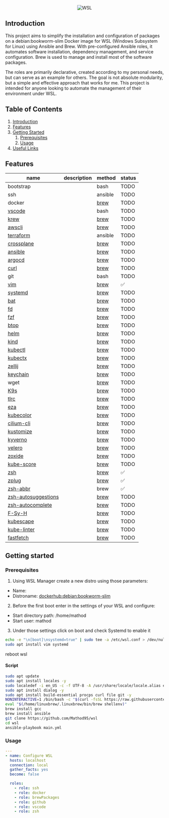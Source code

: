 <p align="center">
  <img src="https://www.developer-tech.com/wp-content/uploads/2021/10/windows-subsystem-for-linux-wsl-microsoft.png" alt="WSL">
</p>

## Introduction
This project aims to simplify the installation and configuration of packages on a debian:bookworm-slim Docker image for WSL (Windows Subsystem for Linux) using Ansible and Brew. With pre-configured Ansible roles, it automates software installation, dependency management, and service configuration. Brew is used to manage and install most of the software packages.

The roles are primarily declarative, created according to my personal needs, but can serve as an example for others. The goal is not absolute modularity, but a simple and effective approach that works for me. This project is intended for anyone looking to automate the management of their environment under WSL.

## Table of Contents

1. [Introduction](#introduction)
2. [Features](#features)
3. [Getting Started](#getting-started)
    1. [Prerequisites](#prerequisites)
    2. [Usage](#usage)
4. [Useful Links](#useful-links)

## Features
| name                                                                    | description | method                                                       | status             |
|-------------------------------------------------------------------------|-------------|--------------------------------------------------------------|--------------------|
| bootstrap                                                               |             | bash                                                         | TODO               |
| ssh                                                                     |             | ansible                                                      | TODO               |
| docker                                                                  |             | [brew](https://formulae.brew.sh/formula/)                    | TODO               |
| [vscode](https://github.com/microsoft/vscode)                           |             | bash                                                         | TODO               |
| [krew](https://krew.sigs.k8s.io/)                                       |             | [brew](https://formulae.brew.sh/formula/krew)                | TODO               |
| [awscli](https://github.com/aws/aws-cli)                                |             | [brew](https://formulae.brew.sh/formula/awscli)              | TODO               |
| [terraform](https://github.com/hashicorp/terraform)                     |             | ansible                                                      | TODO               |
| [crossplane](https://github.com/crossplane/crossplane)                  |             | [brew](https://formulae.brew.sh/formula/crossplane)          | TODO               |
| [ansible](https://github.com/ansible/ansible)                           |             | [brew](https://formulae.brew.sh/formula/ansible)             | TODO               |
| [argocd](https://github.com/argoproj/argo-cd)                           |             | [brew](https://formulae.brew.sh/formula/argocd)              | TODO               |
| [curl](https://github.com/curl/curl)                                    |             | [brew](https://formulae.brew.sh/formula/curl)                | TODO               |
| git                                                                     |             | bash                                                         | TODO               |
| [vim](https://github.com/vim/vim)                                       |             | [brew](https://formulae.brew.sh/formula/vim)                 | :white_check_mark: |
| [systemd](https://github.com/systemd/systemd)                           |             | [brew](https://formulae.brew.sh/formula/systemd)             | TODO               |
| [bat](https://github.com/sharkdp/bat)                                   |             | [brew](https://formulae.brew.sh/formula/bat)                 | TODO               |
| [fd](https://github.com/sharkdp/fd)                                     |             | [brew](https://formulae.brew.sh/formula/fd)                  | TODO               |
| [fzf](https://github.com/junegunn/fzf)                                  |             | [brew](https://formulae.brew.sh/formula/fzf)                 | TODO               |
| [btop](https://github.com/aristocratos/btop)                            |             | [brew](https://formulae.brew.sh/formula/btop)                | TODO               |
| [helm](https://github.com/helm/helm)                                    |             | [brew](https://formulae.brew.sh/formula/helm)                | TODO               |
| [kind](https://github.com/kubernetes-sigs/kind)                         |             | [brew](https://formulae.brew.sh/formula/kind)                | TODO               |
| [kubectl](https://github.com/kubernetes/kubectl)                        |             | [brew](https://formulae.brew.sh/formula/kubernetes-cli)      | TODO               |
| [kubectx](https://github.com/ahmetb/kubectx)                            |             | [brew](https://formulae.brew.sh/formula/kubectx)             | TODO               |
| [zellij](https://github.com/zellij-org/zellij)                          |             | [brew](https://formulae.brew.sh/formula/zellij)              | TODO               |
| [keychain](https://github.com/funtoo/keychain)                          |             | [brew](https://formulae.brew.sh/formula/keychain)            | TODO               |
| wget                                                                    |             | [brew](https://formulae.brew.sh/formula/wget)                | TODO               |
| [K9s](https://github.com/derailed/k9s)                                  |             | [brew](https://formulae.brew.sh/formula/k9s)                 | TODO               |
| [tlrc](https://github.com/tldr-pages/tlrc)                              |             | [brew](https://formulae.brew.sh/formula/tlrc)                | TODO               |
| [eza](https://github.com/eza-community/eza)                             |             | [brew](https://formulae.brew.sh/formula/eza)                 | TODO               |
| [kubecolor](https://github.com/kubecolor/kubecolor)                     |             | [brew](https://formulae.brew.sh/formula/kubecolor)           | TODO               |
| [cilium-cli](https://github.com/cilium/cilium-cli)                      |             | [brew](https://formulae.brew.sh/formula/cilium-cli)          | TODO               |
| [kustomize](https://github.com/kubernetes-sigs/kustomize)               |             | [brew](https://formulae.brew.sh/formula/kustomize)           | TODO               |
| [kyverno](https://github.com/kyverno/kyverno)                           |             | [brew](https://formulae.brew.sh/formula/kyverno)             | TODO               |
| [velero](https://github.com/vmware-tanzu/velero)                        |             | [brew](https://formulae.brew.sh/formula/velero)              | TODO               |
| [zoxide](https://github.com/ajeetdsouza/zoxide)                         |             | [brew](https://formulae.brew.sh/formula/zoxide)              | TODO               |
| [kube-score](https://github.com/zegl/kube-score)                        |             | [brew](https://formulae.brew.sh/formula/kube-score)          | TODO               |
| [zsh](https://github.com/zsh-users/zsh)                                 |             | [brew](https://formulae.brew.sh/formula/zsh)                 | :white_check_mark: |
| [zplug](https://github.com/zplug/zplug/)                                |             | [brew](https://formulae.brew.sh/formula/zplug)               | :white_check_mark: |
| [zsh-abbr](https://github.com/olets/zsh-abbr)                           |             | brew                                                         | :white_check_mark: |
| [zsh-autosuggestions](https://github.com/zsh-users/zsh-autosuggestions) |             | [brew](https://formulae.brew.sh/formula/zsh-autosuggestions) | TODO               |
| [zsh-autocomplete](https://github.com/marlonrichert/zsh-autocomplete)   |             | [brew](https://formulae.brew.sh/formula/zsh-autocomplete)    | TODO               |
| [F-Sy-H](https://github.com/zdharma-continuum/fast-syntax-highlighting) |             | [brew](https://formulae.brew.sh/formula/zsh-f-sy-h)          | TODO               |
| [kubescape](https://github.com/kubescape/kubescape)                     |             | [brew](https://formulae.brew.sh/formula/kubescape)           | TODO               |
| [kube-linter](https://github.com/stackrox/kube-linter)                  |             | [brew](https://formulae.brew.sh/formula/kube-linter)         | TODO               |
| [fastfetch](https://formulae.brew.sh/formula/fastfetch)                 |             | [brew](https://github.com/fastfetch-cli/fastfetch)           | TODO               |

## Getting started

### Prerequisites

1) Using WSL Manager create a new distro using those parameters:
  - Name: <debian>
  - Distroname: <dockerhub:debian:bookworm-slim>
2) Before the first boot enter in the settings of your WSL and configure:
  - Start directory path: /home/mathod
  - Start user: mathod
3) Under those settings click on boot and check Systemd to enable it
```bash
echo -e "\n[boot]\nsystemd=true" | sudo tee -a /etc/wsl.conf > /dev/null
sudo apt install vim systemd
```
reboot wsl

#### Script
```bash
sudo apt update
sudo apt install locales -y
sudo localedef -i en_US -c -f UTF-8 -A /usr/share/locale/locale.alias en_US.UTF-8
sudo apt install dialog -y
sudo apt install build-essential procps curl file git -y
NONINTERACTIVE=1 /bin/bash -c "$(curl -fsSL https://raw.githubusercontent.com/Homebrew/install/HEAD/install.sh)"
eval "$(/home/linuxbrew/.linuxbrew/bin/brew shellenv)"
brew install gcc
brew install ansible
git clone https://github.com/Mathod95/wsl
cd wsl
ansible-playbook main.yml
```
### Usage
```yaml
---
- name: Configure WSL
  hosts: localhost
  connection: local
  gather_facts: yes
  become: false

  roles:
    - role: ssh
    - role: docker
    - role: brewPackages
    - role: github
    - role: vscode
    - role: zsh
```